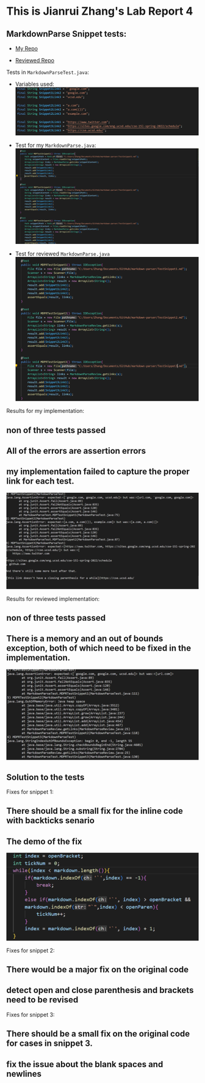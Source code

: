 # This is Jianrui Zhang's Lab Report 4 

## MarkdownParse Snippet tests:

- [My Repo](https://github.com/JerryLove77/markdown-parser)

- [Reviewed Repo](https://github.com/yuxinguo13/markdown-parser)

Tests in `MarkdownParseTest.java`:

- Variables used:
![variable](variableused.png)

- Test for my `MarkdownParse.java`:
![Test](MyTest.png)

- Test for reviewed `MarkdownParse.java`
![Review](ReviewTest.png)


Results for my implementation:

## non of three tests passed

## All of the errors are assertion errors 

##  my implementation failed to capture the proper link for each test.

![Result](MyResult.png)

Results for reviewed implementation:

## non of three tests passed

## There is a memory and an out of bounds exception, both of which need to be fixed in the implementation.

![ReviewResult](ReviewResult.png)

## Solution to the tests

Fixes for snippet 1:

## There should be a small fix for the inline code with backticks senario

## The demo of the fix 
![fix](fix1.png)

Fixes for snippet 2:

## There would be a major fix on the original code

## detect open and close parenthesis and brackets need to be revised

Fixes for snippet 3:

## There should be a small fix on the original code for cases in snippet 3.

## fix the issue about the blank spaces and newlines
